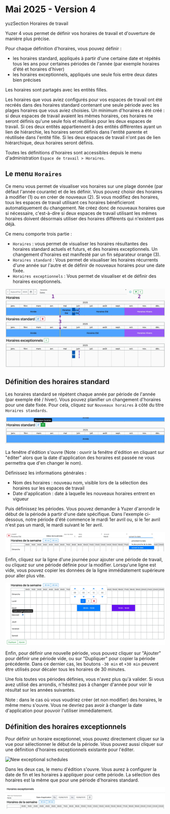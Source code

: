 # Mai 2025 - Version 4

yuzSection Horaires de travail

Yuzer 4 vous permet de définir vos horaires de travail et d'ouverture de manière plus précise.

Pour chaque définition d'horaires, vous pouvez définir :
  - les horaires standard, appliqués à partir d'une certaine date et répétés tous les ans pour certaines périodes de l'année (par exemple horaires d'été et horaires d'hiver)
  - les horaires exceptionnels, appliqués une seule fois entre deux dates bien précises

Les horaires sont partagés avec les entités filles.

Les horaires que vous aviez configurés pour vos espaces de travail ont été recréés dans des horaires standard contenant une seule période avec les plages horaires que vous aviez choisies. Un minimum d'horaires a été créé : si deux espaces de travail avaient les mêmes horaires, ces horaires ne seront définis qu'une seule fois et réutilisés pour les deux espaces de travail. Si ces deux entités appartiennent à des entités différentes ayant un lien de hiérarchie, les horaires seront définis dans l'entité parente et réutilisée dans l'entité fille. Si les deux espaces de travail n'ont pas de lien hiérarchique, deux horaires seront définis.

Toutes les définitions d'horaires sont accessibles depuis le menu d'administration `Espace de travail > Horaires`.

## Le menu `Horaires`

Ce menu vous permet de visualiser vos horaires sur une plage donnée (par défaut l'année courante) et de les définir. Vous pouvez choisir des horaires à modifier (1) ou en créer de nouveaux (2). Si vous modifiez des horaires, tous les espaces de travail utilisant ces horaires bénéficieront automatiquement du changement. Ne créez donc de nouveaux horaires que si nécessaire, c'est-à-dire si deux espaces de travail utilisant les mêmes horaires doivent désormais utiliser des horaires différents qui n'existent pas déjà.

Ce menu comporte trois partie :
  - `Horaires` : vous permet de visualiser les horaires résultantes des horaires standard actuels et futurs, et des horaires exceptionnels. Un changement d'horaires est manifesté par un fin séparateur orange (3).
  - `Horaires standard` : Vous permet de visualiser les horaires récurrents d'une année sur l'autre et de définir de nouveaux horaires pour une date fixée.
  - `Horaires exceptionnels` : Vous permet de visualiser et de définir des horaires exceptionnels.

![Schedules](https://raw.githubusercontent.com/yuzer-software/release-notes/master/release-notes/4.0/working-times.webp?w=100%)


## Définition des horaires standard

Les horaires standard se répètent chaque année par période de l'année (par exemple été / hiver). Vous pouvez planifier un changement d'horaires pour une date fixée. Pour cela, cliquez sur `Nouveaux horaires` à côté du titre `Horaires standards`.

![New working times](https://raw.githubusercontent.com/yuzer-software/release-notes/master/release-notes/4.0/working-times-new-revision.webp?w=100%)

La fenêtre d'édition s'ouvre (Note : ouvrir la fenêtre d'édition en cliquant sur "éditer" alors que la date d'application des horaires est passée ne vous permettra que d'en changer le nom).

Définissez les informations générales :
- Nom des horaires : nouveau nom, visible lors de la sélection des horaires sur les espaces de travail
- Date d'application : date à laquelle les nouveaux horaires entrent en vigueur

Puis définissez les périodes. Vous pouvez demander à Yuzer d'arrondir le début de la période à partir d'une date spécifique. Dans l'exemple ci-dessous, notre période d'été commence le mardi 1er avril ou, si le 1er avril n'est pas un mardi, le mardi suivant le 1er avril.

![Period start](https://raw.githubusercontent.com/yuzer-software/release-notes/master/release-notes/4.0/working-times-start-period.webp?w=100%)

Enfin, cliquez sur la ligne d'une journée pour ajouter une période de travail, ou cliquez sur une période définie pour la modifier. Lorsqu'une ligne est vide, vous pouvez copier les données de la ligne immédiatement supérieure pour aller plus vite.

![Period schedules](https://raw.githubusercontent.com/yuzer-software/release-notes/master/release-notes/4.0/working-times-period-edit-range.webp?w=100%)

Enfin, pour définir une nouvelle période, vous pouvez cliquer sur "Ajouter" pour définir une période vide, ou sur "Dupliquer" pour copier la période précédente. Dans ce dernier cas, les boutons `-30 min` et `+30 min` peuvent être utilisés pour décaler tous les horaires de 30 minutes.

Une fois toutes vos périodes définies, vous n'avez plus qu'à valider. Si vous avez utilisé des arrondis, n'hésitez pas à changer d'année pour voir le résultat sur les années suivantes.

Note : dans le cas où vous voudriez créer (et non modifier) des horaires, le même menu s'ouvre. Vous ne devriez pas avoir à changer la date d'application pour pouvoir l'utiliser immédiatement.

## Définition des horaires exceptionnels

Pour définir un horaire exceptionnel, vous pouvez directement cliquer sur la vue pour sélectionner le début de la période. Vous pouvez aussi cliquer sur une définition d'horaires exceptionnels existante pour l'éditer.

![New exceptional schedules](https://raw.githubusercontent.com/yuzer-software/release-notes/master/release-notes/4.0/working-times-exceptional-view.webp?w=100%)

Dans les deux cas, le menu d'édition s'ouvre. Vous aurez à configurer la date de fin et les horaires à appliquer pour cette période. La sélection des horaires est la même que pour une période d'horaires standard.

![New exceptional schedules](https://raw.githubusercontent.com/yuzer-software/release-notes/master/release-notes/4.0/working-times-exceptionnal-edit.webp?w=100%)

